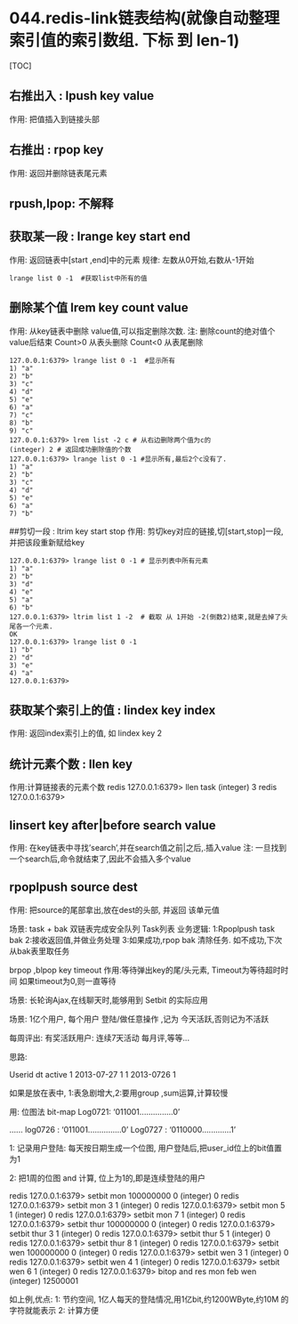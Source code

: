 # 044.redis-link链表结构(就像自动整理索引值的索引数组. 下标 到 len-1)
[TOC]

## 右推出入 : lpush key value 
作用: 把值插入到链接头部

## 右推出 : rpop key
作用: 返回并删除链表尾元素

## rpush,lpop: 不解释

## 获取某一段 : lrange key start  end
作用: 返回链表中[start ,end]中的元素
规律: 左数从0开始,右数从-1开始
```shell
lrange list 0 -1  #获取list中所有的值
```

## 删除某个值 lrem key count value
作用: 从key链表中删除 value值,可以指定删除次数.
注: 删除count的绝对值个value后结束
Count>0 从表头删除
Count<0 从表尾删除
```shell
127.0.0.1:6379> lrange list 0 -1  #显示所有
1) "a"
2) "b"
3) "c"
4) "d"
5) "e"
6) "a"
7) "c"
8) "b"
9) "c"
127.0.0.1:6379> lrem list -2 c # 从右边删除两个值为c的
(integer) 2 # 返回成功删除值的个数
127.0.0.1:6379> lrange list 0 -1 #显示所有,最后2个c没有了.
1) "a"
2) "b"
3) "c"
4) "d"
5) "e"
6) "a"
7) "b"
```

##剪切一段 : ltrim key start stop
作用: 剪切key对应的链接,切[start,stop]一段,并把该段重新赋给key
```shell
127.0.0.1:6379> lrange list 0 -1 # 显示列表中所有元素
1) "a"
2) "b"
3) "d"
4) "e"
5) "a"
6) "b"
127.0.0.1:6379> ltrim list 1 -2  # 截取 从 1开始 -2(倒数2)结束,就是去掉了头尾各一个元素.
OK
127.0.0.1:6379> lrange list 0 -1
1) "b"
2) "d"
3) "e"
4) "a"
127.0.0.1:6379>
```

## 获取某个索引上的值 : lindex key index
作用: 返回index索引上的值,
如  lindex key 2

## 统计元素个数 : llen key
作用:计算链接表的元素个数
redis 127.0.0.1:6379> llen task
(integer) 3
redis 127.0.0.1:6379> 


## linsert  key after|before search value
作用: 在key链表中寻找’search’,并在search值之前|之后,.插入value
注: 一旦找到一个search后,命令就结束了,因此不会插入多个value


## rpoplpush source dest
作用: 把source的尾部拿出,放在dest的头部,
并返回 该单元值

场景: task + bak 双链表完成安全队列
Task列表 
业务逻辑:
1:Rpoplpush task bak
2:接收返回值,并做业务处理
3:如果成功,rpop bak 清除任务. 如不成功,下次从bak表里取任务

brpop ,blpop  key timeout
作用:等待弹出key的尾/头元素, 
Timeout为等待超时时间
如果timeout为0,则一直等待

场景: 长轮询Ajax,在线聊天时,能够用到
Setbit 的实际应用

场景: 1亿个用户, 每个用户 登陆/做任意操作  ,记为 今天活跃,否则记为不活跃

每周评出: 有奖活跃用户: 连续7天活动
每月评,等等...

思路: 

Userid   dt  active
1        2013-07-27  1
1       2013-0726   1

如果是放在表中, 1:表急剧增大,2:要用group ,sum运算,计算较慢


用: 位图法 bit-map
Log0721:  ‘011001...............0’

......
log0726 :   ‘011001...............0’
Log0727 :  ‘0110000.............1’


1: 记录用户登陆:
每天按日期生成一个位图, 用户登陆后,把user_id位上的bit值置为1

2: 把1周的位图  and 计算, 
位上为1的,即是连续登陆的用户


redis 127.0.0.1:6379> setbit mon 100000000 0
(integer) 0
redis 127.0.0.1:6379> setbit mon 3 1
(integer) 0
redis 127.0.0.1:6379> setbit mon 5 1
(integer) 0
redis 127.0.0.1:6379> setbit mon 7 1
(integer) 0
redis 127.0.0.1:6379> setbit thur 100000000 0
(integer) 0
redis 127.0.0.1:6379> setbit thur 3 1
(integer) 0
redis 127.0.0.1:6379> setbit thur 5 1
(integer) 0
redis 127.0.0.1:6379> setbit thur 8 1
(integer) 0
redis 127.0.0.1:6379> setbit wen 100000000 0
(integer) 0
redis 127.0.0.1:6379> setbit wen 3 1
(integer) 0
redis 127.0.0.1:6379> setbit wen 4 1
(integer) 0
redis 127.0.0.1:6379> setbit wen 6 1
(integer) 0
redis 127.0.0.1:6379> bitop and  res mon feb wen
(integer) 12500001


如上例,优点:
1: 节约空间, 1亿人每天的登陆情况,用1亿bit,约1200WByte,约10M 的字符就能表示
2: 计算方便
